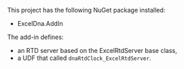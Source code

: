 ﻿This project has the following NuGet package installed:
* ExcelDna.AddIn

The add-in defines:
* an RTD server based on the ExcelRtdServer base class, 
* a UDF that called `dnaRtdClock_ExcelRtdServer`.